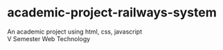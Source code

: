 # academic-project-railways-system
An academic project using html, css, javascript
<br/>
V Semester Web Technology

